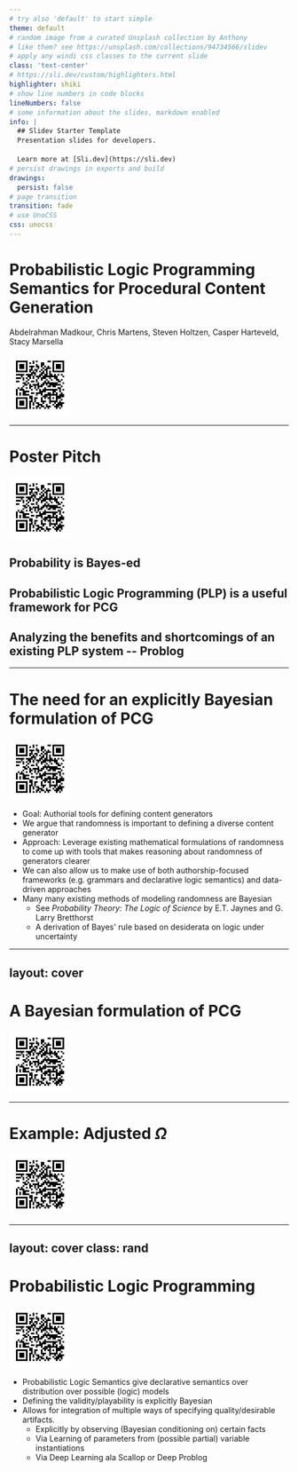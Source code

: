 ```yaml
---
# try also 'default' to start simple
theme: default
# random image from a curated Unsplash collection by Anthony
# like them? see https://unsplash.com/collections/94734566/slidev
# apply any windi css classes to the current slide
class: 'text-center'
# https://sli.dev/custom/highlighters.html
highlighter: shiki
# show line numbers in code blocks
lineNumbers: false
# some information about the slides, markdown enabled
info: |
  ## Slidev Starter Template
  Presentation slides for developers.

  Learn more at [Sli.dev](https://sli.dev)
# persist drawings in exports and build
drawings:
  persist: false
# page transition
transition: fade
# use UnoCSS
css: unocss
---
```


# Probabilistic Logic Programming Semantics for Procedural Content Generation 


Abdelrahman Madkour, Chris Martens, Steven Holtzen, Casper Harteveld, Stacy Marsella

<div class="flex justify-center">
 <img src="/imgs/posterqr.png" class="w-40 content-center" /> 
 </div>
<!--
The last comment block of each slide will be treated as slide notes. It will be visible and editable in Presenter Mode along with the slide. [Read more in the docs](https://sli.dev/guide/syntax.html#notes)
-->

---

# Poster Pitch

<div class="absolute top-0 right-0 h-35 w-30 ...">
<img src="/imgs/posterqr.png" class="content-center" /> 
</div>

<v-clicks >

<h2 class="large"> Probability is Bayes-ed </h2>

 <h2 class="large"> Probabilistic Logic Programming (PLP) is a useful framework for PCG </h2>

 <h2 class="large"> Analyzing the benefits and shortcomings of an existing PLP system -- Problog </h2>
 

</v-clicks>

<!-- --- -->
<!-- layout: cover -->
<!-- --- -->

<!-- # Motivation -->

<!-- <div class="absolute top-0 right-0 h-35 w-30 ..."> -->
<!-- <img src="imgs/posterqr.png" class="content-center" />  -->
<!-- </div> -->

---

<!-- # Opinion: Randomness is important to defining a generator  -->

<!-- <div class="absolute top-0 right-0 h-35 w-30 ..."> -->
<!-- <img src="imgs/posterqr.png" class="content-center" />  -->
<!-- </div> -->

<!-- <v-clicks class="medium"> -->

<!-- - The goal of this work is to define a generative space not a single artifact -->
<!-- - We then want to sample from that space -->
<!-- - If diversity is required then this involves a form of randomness -->
<!-- - Formally characterizing this randomness empowers us to manipulate the generator according to design goals -->

<!-- </v-clicks> -->
<!--
Presenter note with **bold**, *italic*, and ~~striked~~ text.

Also, HTML elements are valid:
<div class="flex w-full">
  <span style="flex-grow: 1;">Left content</span>
  <span>Right content</span>
</div>
-->


<!-- --- -->


# The need for an explicitly Bayesian formulation of PCG

<div class="absolute top-0 right-0 h-35 w-30 ...">
<img src="/imgs/posterqr.png" class="content-center" /> 
</div>

<v-clicks class="rand">

- Goal: Authorial tools for defining content generators
- We argue that randomness is important to defining a diverse content generator
- Approach: Leverage existing mathematical formulations of randomness to come up with tools that makes reasoning about randomness of generators clearer
- We can also allow us to make use of both authorship-focused frameworks (e.g. grammars and declarative logic semantics) and data-driven approaches
- Many many existing methods of modeling randomness are Bayesian
  - See *Probability Theory: The Logic of Science*  by E.T. Jaynes and G. Larry Bretthorst
  - A derivation of Bayes' rule based on desiderata on logic under uncertainty

</v-clicks>

---
layout: cover
---

# A Bayesian formulation of PCG

<div class="absolute top-0 right-0 h-35 w-30 ...">
<img src="/imgs/posterqr.png" class="content-center" /> 
</div>

<!-- --- -->

<!-- # Example: Grid-Based Level Generation -->

<!-- <div class="absolute top-0 right-0 h-35 w-30 ..."> -->
<!-- <img src="imgs/posterqr.png" class="content-center" />  -->
<!-- </div> -->

<!-- <div v-click> -->
<!-- <p style="color:green; font-size:30px; position: absolute; left:20px; top:105px">Start</p> -->

<!-- <arrow x1="70" y1="150" x2="160" y2="235" color="green" width="3" arrowSize="1" /> -->
<!-- </div> -->

<!-- <div v-click> -->
<!-- <arrow x1="450" y1="500" x2="355" y2="425" color="red" width="3" arrowSize="1" /> -->
<!-- <p style="color:red; font-size:30px; position: absolute; left:440px; top:490px">End</p> -->
<!-- </div> -->

<!-- <div v-click> -->
<!-- <arrow x1="450" y1="150" x2="355" y2="235" color="black" width="3" arrowSize="1" /> -->
<!-- <p style="color:black; font-size:30px; position: absolute; left:400px; top:105px">Un-traversable</p> -->
<!-- </div> -->


<!-- <div style="display:flex; align-items:center; justify-content:space-evenly; height:100%"> -->
<!-- <OneGrid grid_num="11" size="95" /> -->
<!-- <div v-click> -->
<!-- <p style="font-size:50px"> => </p> -->
<!-- </div> -->
<!-- <div v-click> -->
<!-- <OneGrid grid_num="11" size="95" value="true" /> -->
<!-- </div> -->
<!-- </div> -->


<!-- --- -->

<!-- # Example: 2x2 Grid -->

<!-- <div class="absolute top-0 right-0 h-35 w-30 ..."> -->
<!-- <img src="imgs/posterqr.png" class="content-center" />  -->
<!-- </div> -->

<!-- - Let's call the "universe" of all possible grids $\Omega$ -->

<!-- <HelloWorld /> -->

---

<!-- # Constraints -->

<!-- <div class="absolute top-0 right-0 h-35 w-30 ..."> -->
<!-- <img src="imgs/posterqr.png" class="content-center" />  -->
<!-- </div> -->

<!-- <v-clicks> -->

<!-- - One way to specify what we want out of $\Omega$ is through constraints -->
<!--   - By which we eliminate undesirable artifacts  -->
<!--   - Weigh artifacts differently depending on design criteria -->

<!-- - In this work we categorize constraints into two categories: -->
<!--   - Validity Constraints -->
<!--   - Quality Constraints -->

<!-- - One way to ensure $\Omega$ is desirable is to enforce qualities by construction -->
<!--   - E.g. grammars -->
<!--   - We can still leverage this formalism if the technique is parameterized with weights/probabilities  -->


<!-- </v-clicks> -->

<!-- --- -->

# Example: Adjusted $\Omega$

<div class="absolute top-0 right-0 h-35 w-30 ...">
<img src="/imgs/posterqr.png" class="content-center" /> 
</div>


<HelloWorld valid="true" quality="true"/>

<!-- --- -->
<!-- class: medium -->
<!-- --- -->

<!-- # P -->

<!-- <div class="absolute top-0 right-0 h-35 w-30 ..."> -->
<!-- <img src="imgs/posterqr.png" class="content-center" />  -->
<!-- </div> -->



<!-- $$ P(V \vert Q) = \frac{P(V)P(Q \vert V)}{P(Q)}$$ -->

<!-- where $P(Q \vert V)$ is the probability of generating a quality artifact given it has generated a valid artifact. -->


---
layout: cover
class: rand
---
# Probabilistic Logic Programming

<div class="absolute top-0 right-0 h-35 w-30 ...">
<img src="/imgs/posterqr.png" class="content-center" />
</div>


<v-clicks>

- Probabilistic Logic Semantics give declarative semantics over distribution over possible (logic) models
- Defining the validity/playability is explicitly Bayesian
- Allows for integration of multiple ways of specifying quality/desirable artifacts.
  - Explicitly by observing (Bayesian conditioning on) certain facts
  - Via Learning of parameters from (possible partial) variable instantiations
  - Via Deep Learning ala Scallop or Deep Problog

</v-clicks>

<!-- --- -->

<!-- # Maze Generation Experiment -->

<!-- <div class="absolute top-0 right-0 h-35 w-30 ..."> -->
<!-- <img src="imgs/posterqr.png" class="content-center" />  -->
<!-- </div> -->


<!-- - Generated 1000 mazes using both Answer Set Programming and Problog -->
<!-- - Measured the out mazes by hashing the output mazes and capturing metrics proposed by \cite{}  -->

<!-- //make vega viz for the data -->

<!-- <p style='font-size:6.5pt'> -->
<!--     Michael Coblenz, Gauri Kambhatla, Paulette Koronkevich, Jenna L. Wise, Celeste Barnaby, Joshua Sunshine, Jonathan Aldrich, and Brad A. Myers. 2021. PLIERS: A Process that Integrates User-Centered Methods into Programming Language Design. ACM Trans. Comput.-Hum. Interact. 28, 4, Article 28 (August 2021), 53 pages. https://doi.org/10.1145/3452379 -->
<!-- </p> -->


